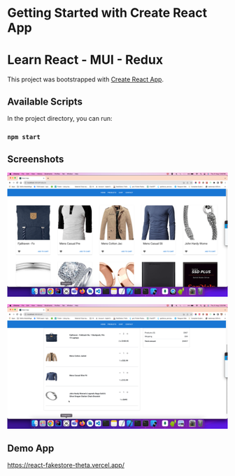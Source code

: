 # Getting Started with Create React App

# Learn React - MUI - Redux

This project was bootstrapped with [Create React App](https://github.com/facebook/create-react-app).

## Available Scripts

In the project directory, you can run:

### `npm start`


## Screenshots


![PRoducts Page](https://github.com/kprathap23/react-fakestore/blob/main/src/screenshots/Products-page.png)

![Cart Items](https://github.com/kprathap23/react-fakestore/blob/main/src/screenshots/Cart-Items-Page.png)


## Demo App

https://react-fakestore-theta.vercel.app/

